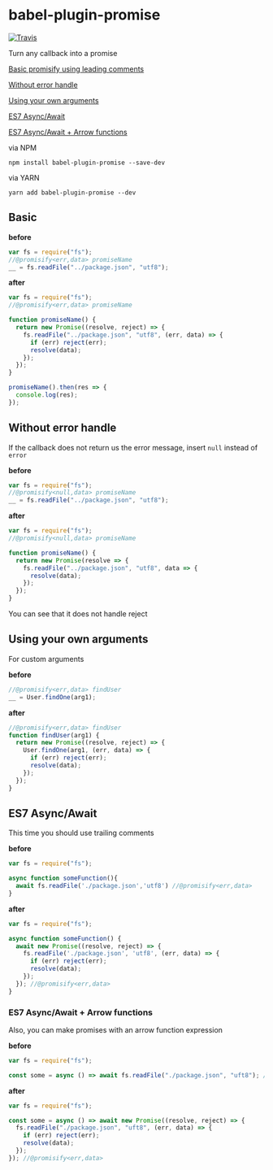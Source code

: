 # babel-plugin-promise 

[![Travis](https://img.shields.io/travis/rust-lang/rust.svg?style=flat-square)](https://travis-ci.org/vaheqelyan/babel-plugin-promise)

Turn any callback into a promise

[Basic promisify using leading comments](#basic)

[Without error handle](#without-error-handle)

[Using your own arguments](#using-your-own-arguments)

[ES7 Async/Await](#es7-asyncawait)

[ES7 Async/Await + Arrow functions](#es7-async-and-await-arrow-functions)

via NPM 
```code
npm install babel-plugin-promise --save-dev
```

via YARN
```code
yarn add babel-plugin-promise --dev
```

## Basic

**before**

```javascript
var fs = require("fs");
//@promisify<err,data> promiseName
__ = fs.readFile("../package.json", "utf8");

```

**after**

```javascript
var fs = require("fs");
//@promisify<err,data> promiseName

function promiseName() {
  return new Promise((resolve, reject) => {
    fs.readFile("../package.json", "utf8", (err, data) => {
      if (err) reject(err);
      resolve(data);
    });
  });
}

promiseName().then(res => {
  console.log(res);
});


```


## Without error handle

If the callback does not return us the error message, insert ```null``` instead of ```error```

**before**

```javascript
var fs = require("fs");
//@promisify<null,data> promiseName
__ = fs.readFile("../package.json", "utf8");
```

**after**


```javascript
var fs = require("fs");
//@promisify<null,data> promiseName

function promiseName() {
  return new Promise(resolve => {
    fs.readFile("../package.json", "utf8", data => {
      resolve(data);
    });
  });
}
```

You can see that it does not handle reject


## Using your own arguments

For custom arguments


**before**

```javascript
//@promisify<err,data> findUser
__ = User.findOne(arg1);
```

**after**
```javascript
//@promisify<err,data> findUser
function findUser(arg1) {
  return new Promise((resolve, reject) => {
    User.findOne(arg1, (err, data) => {
      if (err) reject(err);
      resolve(data);
    });
  });
}
```


## ES7 Async/Await

This time you should use trailing comments

**before**

```javascript
var fs = require("fs");

async function someFunction(){
  await fs.readFile('./package.json','utf8') //@promisify<err,data>
}
```

**after**

```javascript
var fs = require("fs");

async function someFunction() {
  await new Promise((resolve, reject) => {
    fs.readFile('./package.json', 'utf8', (err, data) => {
      if (err) reject(err);
      resolve(data);
    });
  }); //@promisify<err,data>
}
```

### ES7 Async/Await + Arrow functions

Also, you can make promises with an arrow function expression

**before**

```javascript
var fs = require("fs");

const some = async () => await fs.readFile("./package.json", "uft8"); //@promisify<err,data>

```

**after**

```javascript
var fs = require("fs");

const some = async () => await new Promise((resolve, reject) => {
  fs.readFile("./package.json", "uft8", (err, data) => {
    if (err) reject(err);
    resolve(data);
  });
}); //@promisify<err,data>
```

